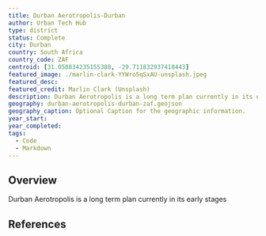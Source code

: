```yaml
---
title: Durban Aerotropolis-Durban
author: Urban Tech Hub
type: district
status: Complete
city: Durban
country: South Africa
country_code: ZAF
centroid: [31.058834235155388, -29.711832937418443]
featured_image: ./marlin-clark-YYWro5qSxAU-unsplash.jpeg
featured_desc:
featured_credit: Marlin Clark (Unsplash)
description: Durban Aerotropolis is a long term plan currently in its early stages
geography: durban-aerotropolis-durban-zaf.geojson
geography_caption: Optional Caption for the geographic information.
year_start:
year_completed:
tags:
  - Code
  - Markdown
---
```


## Overview

Durban Aerotropolis is a long term plan currently in its early stages

## References
